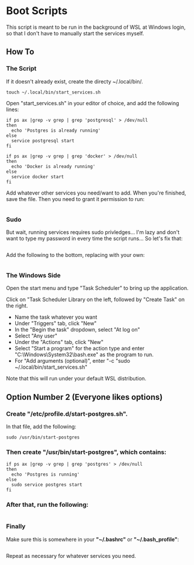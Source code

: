 # Boot Scripts
This script is meant to be run in the background of WSL at Windows login, so that I don't have to manually start the services myself.

## How To
### The Script
If it doesn't already exist, create the directy ~/.local/bin/.
```mkdir -p ~/.local/bin/
touch ~/.local/bin/start_services.sh
```
Open "start_services.sh" in your editor of choice, and add the following lines:
```#!/bin/bash
if ps ax |grep -v grep | grep 'postgresql' > /dev/null
then
  echo 'Postgres is already running'
else
  service postgresql start
fi

if ps ax |grep -v grep | grep 'docker' > /dev/null
then
  echo 'Docker is already running'
else
  service docker start
fi
```
Add whatever other services you need/want to add. When you're finished, save
the file. Then you need to grant it permission to run:
```chmod +x ~/.local/bin/start_services.sh
```

### Sudo
But wait, running services requires sudo privledges... I'm lazy
and don't want to type my password in every time the script runs...
So let's fix that:
```sudo visudo
```
Add the following to the bottom, replacing <username> with your own:
```<username> ALL=(root) NOPASSWD: /home/<username>/.local/bin/start_services.sh
```

### The Windows Side
Open the start menu and type "Task Scheduler" to bring up the application.

Click on "Task Scheduler Library on the left, followed by "Create Task" on the right.
- Name the task whatever you want
- Under "Triggers" tab, click "New"
- In the "Begin the task" dropdown, select "At log on"
- Select "Any user"
- Under the "Actions" tab, click "New"
- Select "Start a program" for the action type and enter "C:\Windows\System32\bash.exe" as the program to run.
- For "Add arguments (optional)", enter "-c "sudo ~/.local/bin/start_services.sh"

Note that this will run under your default WSL distribution.


## Option Number 2 (Everyone likes options)
### Create __"/etc/profile.d/start-postgres.sh"__. 
In that file, add the following:
```#!/bin/bash
sudo /usr/bin/start-postgres
```

### Then create __"/usr/bin/start-postgres"__, which contains:
```#!/bin/bash
if ps ax |grep -v grep | grep 'postgres' > /dev/null
then
  echo 'Postgres is running'
else
  sudo service postgres start
fi
```

### After that, run the following:
```sudo chmod +x /usr/bin/start-postgres
```

### Finally
Make sure this is somewhere in your __"~/.bashrc"__ or __"~/.bash_profile"__:
```source /etc/profile
```

Repeat as necessary for whatever services you need.